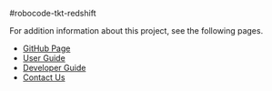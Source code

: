 #robocode-tkt-redshift

For addition information about this project, see the following pages.

* [GitHub Page](http://ttaomae.github.com/robocode-tkt-redshift/)
* [User Guide](https://github.com/ttaomae/robocode-tkt-redshift/wiki/User-Guide)
* [Developer Guide](https://github.com/ttaomae/robocode-tkt-redshift/wiki/Developer-Guide)
* [Contact Us](https://github.com/ttaomae/robocode-tkt-redshift/wiki/Contact-Us)